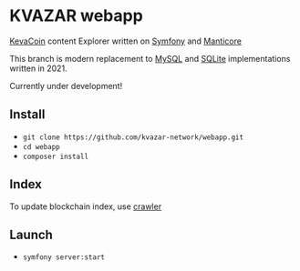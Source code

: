 # KVAZAR webapp

[KevaCoin](https://github.com/kevacoin-project/) content Explorer written on [Symfony](https://github.com/symfony) and [Manticore](https://github.com/manticoresoftware)

This branch is modern replacement to [MySQL](https://github.com/kvazar-network/webapp/tree/mysql) and [SQLite](https://github.com/kvazar-network/webapp/tree/sqlite) implementations written in 2021.

Currently under development!

## Install

* `git clone https://github.com/kvazar-network/webapp.git`
* `cd webapp`
* `composer install`

## Index

To update blockchain index, use [crawler](https://github.com/kvazar-network/crawler)

## Launch

* `symfony server:start`